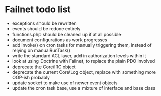 # Failnet todo list

* exceptions should be rewritten
* events should be redone entirely
* functions.php should be cleaned up if at all possible
* document configurations as work progresses
* add invoke() on cron tasks for manually triggering them, instead of relying on manualRunTask()
* write the standard ACL layer, add in authorization levels within it
* look at using Doctrine with Failnet, to replace the plain PDO involved
* deprecate the Core\IRC object
* deprecate the current Core\Log object, replace with something more OOP-ish probably
* update socket to make use of newer event objects
* update the cron task base, use a mixture of interface and base class

